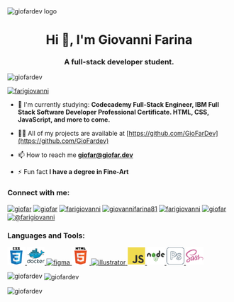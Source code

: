 <img align="center" src="https://i.imgur.com/CLIOu0N.jpeg" alt="giofardev logo" alt="giofardev logo" />
<h1 align="center">Hi 👋, I'm Giovanni Farina
<h3 align="center">A full-stack developer student.</h3>

<p align="left"> <img src="https://komarev.com/ghpvc/?username=giofardev&label=Profile%20views&color=0e75b6&style=flat" alt="giofardev" /> </p>

<p align="left"> <a href="https://twitter.com/farigiovanni" target="blank"><img src="https://img.shields.io/twitter/follow/farigiovanni?logo=twitter&style=for-the-badge" alt="farigiovanni" /></a> </p>

- 🌱 I'm currently studying: **Codecademy Full-Stack Engineer, IBM Full Stack Software Developer Professional Certificate. HTML, CSS, JavaScript, and more to come.**

- 👨‍💻 All of my projects are available at [https://github.com/GioFarDev](https://github.com/GioFardev)

- 📫 How to reach me **giofar@giofar.dev**

- ⚡ Fun fact **I have a degree in Fine-Art**

<h3 align="left">Connect with me:</h3>
<p align="left">
<a href="https://codepen.io/giofar" target="blank"><img align="center" src="https://raw.githubusercontent.com/rahuldkjain/github-profile-readme-generator/master/src/images/icons/Social/codepen.svg" alt="giofar" height="30" width="40" /></a>
<a href="https://dev.to/giofar" target="blank"><img align="center" src="https://raw.githubusercontent.com/rahuldkjain/github-profile-readme-generator/master/src/images/icons/Social/devto.svg" alt="giofar" height="30" width="40" /></a>
<a href="https://twitter.com/farigiovanni" target="blank"><img align="center" src="https://raw.githubusercontent.com/rahuldkjain/github-profile-readme-generator/master/src/images/icons/Social/twitter.svg" alt="farigiovanni" height="30" width="40" /></a>
<a href="https://linkedin.com/in/giovannifarina81" target="blank"><img align="center" src="https://raw.githubusercontent.com/rahuldkjain/github-profile-readme-generator/master/src/images/icons/Social/linked-in-alt.svg" alt="giovannifarina81" height="30" width="40" /></a>
<a href="https://instagram.com/farigiovanni" target="blank"><img align="center" src="https://raw.githubusercontent.com/rahuldkjain/github-profile-readme-generator/master/src/images/icons/Social/instagram.svg" alt="farigiovanni" height="30" width="40" /></a>
<a href="https://dribbble.com/giofar" target="blank"><img align="center" src="https://raw.githubusercontent.com/rahuldkjain/github-profile-readme-generator/master/src/images/icons/Social/dribbble.svg" alt="giofar" height="30" width="40" /></a>
<a href="https://medium.com/@farigiovanni" target="blank"><img align="center" src="https://raw.githubusercontent.com/rahuldkjain/github-profile-readme-generator/master/src/images/icons/Social/medium.svg" alt="@farigiovanni" height="30" width="40" /></a>
</p>

<h3 align="left">Languages and Tools:</h3>
<p align="left"> <a href="https://www.w3schools.com/css/" target="_blank" rel="noreferrer"> <img src="https://raw.githubusercontent.com/devicons/devicon/master/icons/css3/css3-original-wordmark.svg" alt="css3" width="40" height="40"/> </a> <a href="https://www.docker.com/" target="_blank" rel="noreferrer"> <img src="https://raw.githubusercontent.com/devicons/devicon/master/icons/docker/docker-original-wordmark.svg" alt="docker" width="40" height="40"/> </a> <a href="https://www.figma.com/" target="_blank" rel="noreferrer"> <img src="https://www.vectorlogo.zone/logos/figma/figma-icon.svg" alt="figma" width="40" height="40"/> </a> <a href="https://www.w3.org/html/" target="_blank" rel="noreferrer"> <img src="https://raw.githubusercontent.com/devicons/devicon/master/icons/html5/html5-original-wordmark.svg" alt="html5" width="40" height="40"/> </a> <a href="https://www.adobe.com/in/products/illustrator.html" target="_blank" rel="noreferrer"> <img src="https://www.vectorlogo.zone/logos/adobe_illustrator/adobe_illustrator-icon.svg" alt="illustrator" width="40" height="40"/> </a> <a href="https://developer.mozilla.org/en-US/docs/Web/JavaScript" target="_blank" rel="noreferrer"> <img src="https://raw.githubusercontent.com/devicons/devicon/master/icons/javascript/javascript-original.svg" alt="javascript" width="40" height="40"/> </a> <a href="https://nodejs.org" target="_blank" rel="noreferrer"> <img src="https://raw.githubusercontent.com/devicons/devicon/master/icons/nodejs/nodejs-original-wordmark.svg" alt="nodejs" width="40" height="40"/> </a> <a href="https://www.photoshop.com/en" target="_blank" rel="noreferrer"> <img src="https://raw.githubusercontent.com/devicons/devicon/master/icons/photoshop/photoshop-line.svg" alt="photoshop" width="40" height="40"/> </a> <a href="https://sass-lang.com" target="_blank" rel="noreferrer"> <img src="https://raw.githubusercontent.com/devicons/devicon/master/icons/sass/sass-original.svg" alt="sass" width="40" height="40"/> </a> </p>

<p><img align="left" src="https://github-readme-stats.vercel.app/api/top-langs?username=giofardev&show_icons=true&locale=en&layout=compact" alt="giofardev" /></p>

<p>&nbsp;<img align="center" src="https://github-readme-stats.vercel.app/api?username=giofardev&show_icons=true&locale=en" alt="giofardev" /></p>

<p><img align="center" src="https://github-readme-streak-stats.herokuapp.com/?user=giofardev&" alt="giofardev" /></p>
